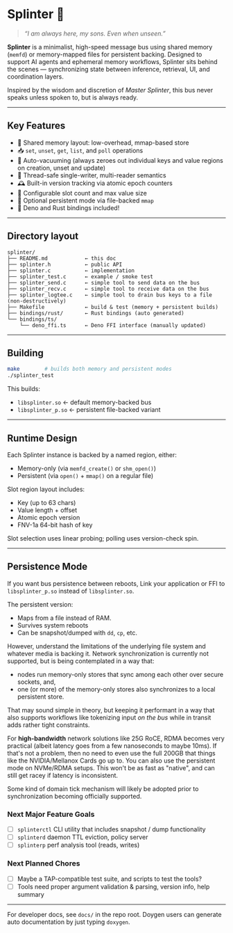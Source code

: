 # Splinter 🐀

> _“I am always here, my sons. Even when unseen.”_

**Splinter** is a minimalist, high-speed message bus using shared memory
(`memfd`) or memory-mapped files for persistent backing. Designed to support AI
agents and ephemeral memory workflows, Splinter sits behind the scenes —
synchronizing state between inference, retrieval, UI, and coordination layers.

Inspired by the wisdom and discretion of _Master Splinter_, this bus never
speaks unless spoken to, but is always ready.

---

## Key Features

- 🧠 Shared memory layout: low-overhead, mmap-based store
- 📥 `set`, `unset`, `get`, `list`, and `poll` operations
- 🧹 Auto-vacuuming (always zeroes out individual keys and value regions on creation, unset and update)
- 🧵 Thread-safe single-writer, multi-reader semantics
- 🕰️ Built-in version tracking via atomic epoch counters
- 🔧 Configurable slot count and max value size
- 💾 Optional persistent mode via file-backed `mmap`
- 🦕 Deno and Rust bindings included!

---

## Directory layout

```
splinter/
├── README.md            ← this doc
├── splinter.h           ← public API
├── splinter.c           ← implementation
├── splinter_test.c      ← example / smoke test
├── splinter_send.c      ← simple tool to send data on the bus
├── splinter_recv.c      ← simple tool to receive data on the bus
├── splinter_logtee.c    ← simple tool to drain bus keys to a file (non-destructively)
├── Makefile             ← build & test (memory + persistent builds)
├── bindings/rust/       ← Rust bindings (auto generated)
└── bindings/ts/
    └── deno_ffi.ts      ← Deno FFI interface (manually updated)
```

---

## Building

```bash
make        # builds both memory and persistent modes
./splinter_test
```

This builds:

- `libsplinter.so` ← default memory-backed bus
- `libsplinter_p.so` ← persistent file-backed variant

---

## Runtime Design

Each Splinter instance is backed by a named region, either:

- Memory-only (via `memfd_create()` or `shm_open()`)
- Persistent (via `open()` + `mmap()` on a regular file)

Slot region layout includes:

- Key (up to 63 chars)
- Value length + offset
- Atomic epoch version
- FNV-1a 64-bit hash of key

Slot selection uses linear probing; polling uses version-check spin.

---

## Persistence Mode

If you want bus persistence between reboots, Link your application or FFI to
`libsplinter_p.so` instead of `libsplinter.so`.

The persistent version:

- Maps from a file instead of RAM.
- Survives system reboots
- Can be snapshot/dumped with `dd`, `cp`, etc.

However, understand the limitations of the underlying file system and whatever
media is backing it. Network synchronization is currently not supported, but is
being contemplated in a way that:

- nodes run memory-only stores that sync among each other over secure sockets,
  and,
- one (or more) of the memory-only stores also synchronizes to a local
  persistent store.

That may sound simple in theory, but keeping it performant in a way that also
supports workflows like tokenizing input _on the bus_ while in transit adds
rather tight constraints.

For **high-bandwidth** network solutions like 25G RoCE, RDMA becomes very 
practical (albeit latency goes from a few nanoseconds to maybe 10ms). If that's
not a problem, then no need to even use the full 200GB that things like the
NVIDIA/Mellanox Cards go up to. You can also use the persistent mode on 
NVMe/RDMA setups. This won't be as fast as "native", and can still get 
racey if latency is inconsistent. 

Some kind of domain tick mechanism will likely be adopted prior to synchronization
becoming officially supported.

### Next Major Feature Goals

- [ ] `splinterctl` CLI utility that includes snapshot / dump functionality
- [ ] `splinterd` daemon TTL eviction, policy server
- [ ] `splinterp` perf analysis tool (reads, writes)

### Next Planned Chores

- [ ] Maybe a TAP-compatible test suite, and scripts to test the tools?
- [ ] Tools need proper argument validation & parsing, version info, help summary

---

For developer docs, see `docs/` in the repo root. Doygen users can generate auto
documentation by just typing `doxygen`.

